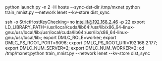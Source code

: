python launch.py -n 2 -H hosts --sync-dst-dir /tmp/mxnet python train_mnist.py --network lenet --kv-store dist_sync

ssh -o StrictHostKeyChecking=no intellif@192.168.2.46 -p 22
export LD_LIBRARY_PATH=/usr/local/cuda/lib64:/usr/lib/x86_64-linux-gnu:/usr/local/lib:/usr/local/cuda/lib64:/usr/lib/x86_64-linux-gnu:/usr/local/lib:; export DMLC_ROLE=worker; export DMLC_PS_ROOT_PORT=9096; export DMLC_PS_ROOT_URI=192.168.2.177; export DMLC_NUM_SERVER=2; export DMLC_NUM_WORKER=2; cd /tmp/mxnet;python train_mnist.py --network lenet --kv-store dist_sync
